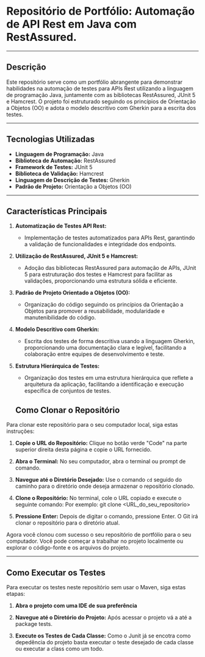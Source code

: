 # Repositório de Portfólio: Automação de API Rest em Java com RestAssured.

---

## Descrição

Este repositório serve como um portfólio abrangente para demonstrar habilidades na automação de testes para APIs Rest utilizando a linguagem de programação Java, juntamente com as bibliotecas RestAssured, JUnit 5 e Hamcrest. O projeto foi estruturado seguindo os princípios de Orientação a Objetos (OO) e adota o modelo descritivo com Gherkin para a escrita dos testes.

---

## Tecnologias Utilizadas

- **Linguagem de Programação:** Java
- **Biblioteca de Automação:** RestAssured
- **Framework de Testes:** JUnit 5
- **Biblioteca de Validação:** Hamcrest
- **Linguagem de Descrição de Testes:** Gherkin 
- **Padrão de Projeto:** Orientação a Objetos (OO)

---

## Características Principais

1. **Automatização de Testes API Rest:**
   - Implementação de testes automatizados para APIs Rest, garantindo a validação de funcionalidades e integridade dos endpoints.

2. **Utilização de RestAssured, JUnit 5 e Hamcrest:**
   - Adoção das bibliotecas RestAssured para automação de APIs, JUnit 5 para estruturação dos testes e Hamcrest para facilitar as validações, proporcionando uma estrutura sólida e eficiente.

3. **Padrão de Projeto Orientado a Objetos (OO):**
   - Organização do código seguindo os princípios da Orientação a Objetos para promover a reusabilidade, modularidade e manutenibilidade do código.

4. **Modelo Descritivo com Gherkin:**
   - Escrita dos testes de forma descritiva usando a linguagem Gherkin, proporcionando uma documentação clara e legível, facilitando a colaboração entre equipes de desenvolvimento e teste.

5. **Estrutura Hierárquica de Testes:**
   - Organização dos testes em uma estrutura hierárquica que reflete a arquitetura da aplicação, facilitando a identificação e execução específica de conjuntos de testes.
  

   ## Como Clonar o Repositório

Para clonar este repositório para o seu computador local, siga estas instruções:

1. **Copie o URL do Repositório:** Clique no botão verde "Code" na parte superior direita desta página e copie o URL fornecido.

2. **Abra o Terminal:** No seu computador, abra o terminal ou prompt de comando.

3. **Navegue até o Diretório Desejado:** Use o comando `cd` seguido do caminho para o diretório onde deseja armazenar o repositório clonado.

4. **Clone o Repositório:** No terminal, cole o URL copiado e execute o seguinte comando:
   Por exemplo:
      git clone <URL_do_seu_repositorio>

5. **Pressione Enter:** Depois de digitar o comando, pressione Enter. O Git irá clonar o repositório para o diretório atual.

Agora você clonou com sucesso o seu repositório de portfólio para o seu computador. Você pode começar a trabalhar no projeto localmente ou explorar o código-fonte e os arquivos do projeto.

---

## Como Executar os Testes

Para executar os testes neste repositório sem usar o Maven, siga estas etapas:

1. **Abra o projeto com uma IDE de sua preferência**

2. **Navegue até o Diretório do Projeto:** Após acessar o projeto vá a até a package tests.

3. **Execute os Testes de Cada Classe:** Como o Junit já se encotra como depedência do projeto basta executar o teste desejado de cada classe ou executar a class como um todo.


